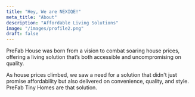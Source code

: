 ```yaml
---
title: "Hey, We are NEXIQE!"
meta_title: "About"
description: "Affordable Living Solutions"
image: "/images/profile2.png"
draft: false
---
```

PreFab House was born from a vision to combat soaring house prices, offering a living solution that’s both accessible and uncompromising on quality.

As house prices climbed, we saw a need for a solution that didn't just promise affordability but also delivered on convenience, quality, and style. PreFab Tiny Homes are that solution.
